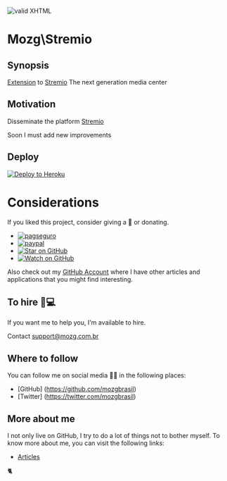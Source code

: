 [checkmark]: https://raw.githubusercontent.com/mozgbrasil/mozgbrasil.github.io/master/assets/images/logos/logo_32_32.png "MOZG"
![valid XHTML][checkmark]

[getcomposer]: https://getcomposer.org/
[uninstall-mods]: https://getcomposer.org/doc/03-cli.md#remove

# Mozg\Stremio

## Synopsis

[Extension](https://stremio-dublados.herokuapp.com/) to [Stremio](https://www.stremio.com/) The next generation media center

## Motivation

Disseminate the platform [Stremio](https://www.stremio.com/)

Soon I must add new improvements

## Deploy

[![Deploy to Heroku](https://www.herokucdn.com/deploy/button.svg)](https://heroku.com/deploy?template=https://github.com/mozgbrasil/stremio-dublados)

# Considerations

If you liked this project, consider giving a 🌟 or donating.

- [![pagseguro](https://stc.pagseguro.uol.com.br/public/img/botoes/doacoes/164x37-doar-assina.gif)](https://pagseguro.uol.com.br/checkout/v2/donation.html?currency=BRL&receiverEmail=mozgbrasil@gmail.com)
- [![paypal](https://www.paypal-brasil.com.br/logocenter/util/img/botao-checkout_horizontal_pb.png)](https://www.paypal.com/cgi-bin/webscr?cmd=_s-xclick&hosted_button_id=EH7PKDPXHMHWA)
- [![Star on GitHub](https://img.shields.io/github/stars/mozgbrasil/stremio-dublados.svg?style=social)](https://github.com/mozgbrasil/stremio-dublados/stargazers)
- [![Watch on GitHub](https://img.shields.io/github/watchers/mozgbrasil/stremio-dublados.svg?style=social)](https://github.com/mozgbrasil/stremio-dublados/watchers)

Also check out my [GitHub Account](https://github.com/mozgbrasil) where I have other articles and applications that you might find interesting.

## To hire 👨💻

If you want me to help you, I'm available to hire.

Contact support@mozg.com.br

## Where to follow

You can follow me on social media 🐙😇 in the following places:

- [GitHub] (https://github.com/mozgbrasil)
- [Twitter] (https://twitter.com/mozgbrasil)

## More about me

I not only live on GitHub, I try to do a lot of things not to bother myself. To know more about me, you can visit the following links:

- [Articles](http://mozg.com.br/artigos/)

:cat2:
